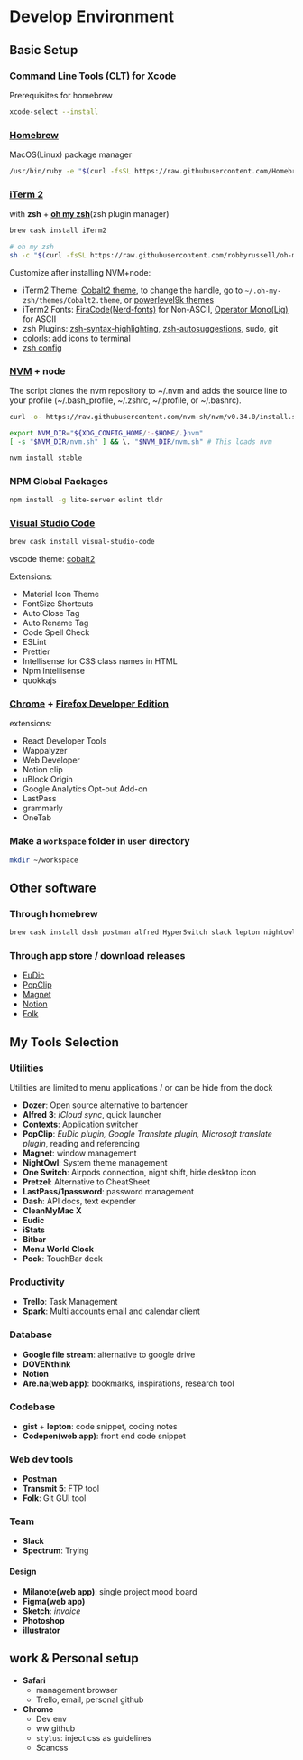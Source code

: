 # Develop Environment

## Basic Setup

### Command Line Tools (CLT) for Xcode

Prerequisites for homebrew

```sh
xcode-select --install
```

### [Homebrew](https://brew.sh/)

MacOS(Linux) package manager

```sh
/usr/bin/ruby -e "$(curl -fsSL https://raw.githubusercontent.com/Homebrew/install/master/install)"
```

### [iTerm 2](https://www.iterm2.com/)

with **zsh** + **[oh my zsh](https://github.com/robbyrussell/oh-my-zsh)**(zsh plugin manager)

```sh
brew cask install iTerm2
```

```sh
# oh my zsh
sh -c "$(curl -fsSL https://raw.githubusercontent.com/robbyrussell/oh-my-zsh/master/tools/install.sh)"
```

Customize after installing NVM+node:

- iTerm2 Theme: [Cobalt2 theme](https://github.com/wesbos/Cobalt2-iterm), to change the handle, go to `~/.oh-my-zsh/themes/Cobalt2.theme`, or [powerlevel9k themes](https://github.com/bhilburn/powerlevel9k#installation)
- iTerm2 Fonts: [FiraCode(Nerd-fonts)](https://github.com/ryanoasis/nerd-fonts/releases) for Non-ASCII, [Operator Mono(Lig)](https://github.com/kiliman/operator-mono-lig) for ASCII
- zsh Plugins: [zsh-syntax-highlighting](https://github.com/zsh-users/zsh-syntax-highlighting), [zsh-autosuggestions](https://github.com/zsh-users/zsh-autosuggestions), sudo, git
- [colorls](https://github.com/athityakumar/colorls): add icons to terminal
- [zsh config](https://gist.github.com/wenqili/00ad5a338dee9ce408d98caea9dfcc33)

### **[NVM](https://github.com/nvm-sh/nvm) + node**

The script clones the nvm repository to ~/.nvm and adds the source line to your profile (~/.bash_profile, ~/.zshrc, ~/.profile, or ~/.bashrc).

```sh
curl -o- https://raw.githubusercontent.com/nvm-sh/nvm/v0.34.0/install.sh | bash
```

```sh
export NVM_DIR="${XDG_CONFIG_HOME/:-$HOME/.}nvm"
[ -s "$NVM_DIR/nvm.sh" ] && \. "$NVM_DIR/nvm.sh" # This loads nvm
```

```sh
nvm install stable
```

### NPM Global Packages

```sh
npm install -g lite-server eslint tldr
```

### **[Visual Studio Code](https://code.visualstudio.com/download)**

```sh
brew cask install visual-studio-code
```

vscode theme: [cobalt2](https://github.com/wesbos/cobalt2-vscode)

Extensions:

- Material Icon Theme
- FontSize Shortcuts
- Auto Close Tag
- Auto Rename Tag
- Code Spell Check
- ESLint
- Prettier
- Intellisense for CSS class names in HTML
- Npm Intellisense
- quokkajs

### **[Chrome](https://www.google.com/chrome/)** + **[Firefox Developer Edition](https://www.mozilla.org/en-US/firefox/developer/)**

extensions:

- React Developer Tools
- Wappalyzer
- Web Developer
- Notion clip
- uBlock Origin
- Google Analytics Opt-out Add-on
- LastPass
- grammarly
- OneTab

### Make a `workspace` folder in `user` directory

```sh
mkdir ~/workspace
```

## Other software

### Through homebrew

```sh
brew cask install dash postman alfred HyperSwitch slack lepton nightowl
```

### Through app store / download releases

- [EuDic](https://www.eudic.net/eudic/mac_dictionary.aspx)
- [PopClip](https://pilotmoon.com/popclip/)
- [Magnet](https://magnet.crowdcafe.com/)
- [Notion](https://www.notion.so/desktop)
- [Folk](https://git-fork.com/)

## My Tools Selection

### Utilities

Utilities are limited to menu applications / or can be hide from the dock

- **Dozer**: Open source alternative to bartender
- **Alfred 3**: _iCloud sync_, quick launcher
- **Contexts**: Application switcher
- **PopClip**: _EuDic plugin, Google Translate plugin, Microsoft translate plugin_, reading and referencing
- **Magnet**: window management
- **NightOwl**: System theme management
- **One Switch**: Airpods connection, night shift, hide desktop icon
- **Pretzel**: Alternative to CheatSheet
- **LastPass/1password**: password management
- **Dash**: API docs, text expender
- **CleanMyMac X**
- **Eudic**
- **iStats**
- **Bitbar**
- **Menu World Clock**
- **Pock**: TouchBar deck

### Productivity

- **Trello**: Task Management
- **Spark**: Multi accounts email and calendar client

### Database

- **Google file stream**: alternative to google drive
- **DOVENthink**
- **Notion**
- **Are.na(web app)**: bookmarks, inspirations, research tool

### Codebase

- **gist** + **lepton**: code snippet, coding notes
- **Codepen(web app)**: front end code snippet

### Web dev tools

- **Postman**
- **Transmit 5**: FTP tool
- **Folk**: Git GUI tool

### Team

- **Slack**
- **Spectrum**: Trying

#### Design

- **Milanote(web app)**: single project mood board
- **Figma(web app)**
- **Sketch**: _invoice_
- **Photoshop**
- **illustrator**

## work & Personal setup

- **Safari**
  - management browser
  - Trello, email, personal github
- **Chrome**
  - Dev env
  - ww github
  - `stylus`: inject css as guidelines
  - Scancss
